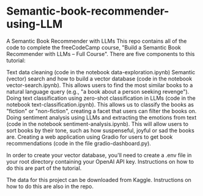 # Semantic-book-recommender-using-LLM
A Semantic Book Recommender with LLMs 
This repo contains all of the code to complete the freeCodeCamp course, "Build a Semantic Book Recommender with LLMs – Full Course". There are five components to this tutorial:

Text data cleaning (code in the notebook data-exploration.ipynb)
Semantic (vector) search and how to build a vector database (code in the notebook vector-search.ipynb). This allows users to find the most similar books to a natural language query (e.g., "a book about a person seeking revenge").
Doing text classification using zero-shot classification in LLMs (code in the notebook text-classification.ipynb). This allows us to classify the books as "fiction" or "non-fiction", creating a facet that users can filter the books on.
Doing sentiment analysis using LLMs and extracting the emotions from text (code in the notebook sentiment-analysis.ipynb). This will allow users to sort books by their tone, such as how suspenseful, joyful or sad the books are.
Creating a web application using Gradio for users to get book recommendations (code in the file gradio-dashboard.py).

In order to create your vector database, you'll need to create a .env file in your root directory containing your OpenAI API key. Instructions on how to do this are part of the tutorial.

The data for this project can be downloaded from Kaggle. Instructions on how to do this are also in the repo.
